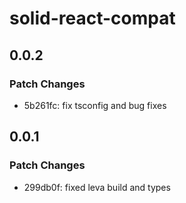 # solid-react-compat

## 0.0.2

### Patch Changes

- 5b261fc: fix tsconfig and bug fixes

## 0.0.1

### Patch Changes

- 299db0f: fixed leva build and types
